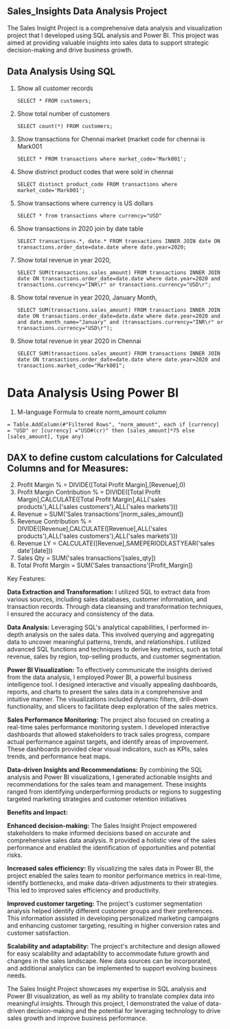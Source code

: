 ## Sales_Insights Data Analysis Project


The Sales Insight Project is a comprehensive data analysis and visualization project that I developed using SQL analysis and Power BI. This project was aimed at providing valuable insights into sales data to support strategic decision-making and drive business growth.


## Data Analysis Using SQL

1. Show all customer records

    `SELECT * FROM customers;`

1. Show total number of customers

    `SELECT count(*) FROM customers;`

1. Show transactions for Chennai market (market code for chennai is Mark001

    `SELECT * FROM transactions where market_code='Mark001';`

1. Show distrinct product codes that were sold in chennai

    `SELECT distinct product_code FROM transactions where market_code='Mark001';`

1. Show transactions where currency is US dollars

    `SELECT * from transactions where currency="USD"`

1. Show transactions in 2020 join by date table

    `SELECT transactions.*, date.* FROM transactions INNER JOIN date ON transactions.order_date=date.date where date.year=2020;`

1. Show total revenue in year 2020,

    `SELECT SUM(transactions.sales_amount) FROM transactions INNER JOIN date ON transactions.order_date=date.date where date.year=2020 and transactions.currency="INR\r" or transactions.currency="USD\r";`
	
1. Show total revenue in year 2020, January Month,

    `SELECT SUM(transactions.sales_amount) FROM transactions INNER JOIN date ON transactions.order_date=date.date where date.year=2020 and and date.month_name="January" and (transactions.currency="INR\r" or transactions.currency="USD\r");`

1. Show total revenue in year 2020 in Chennai

    `SELECT SUM(transactions.sales_amount) FROM transactions INNER JOIN date ON transactions.order_date=date.date where date.year=2020
and transactions.market_code="Mark001";`


Data Analysis Using Power BI
============================

1. M-language Formula to create norm_amount column

`= Table.AddColumn(#"Filtered Rows", "norm_amount", each if [currency] = "USD" or [currency] ="USD#(cr)" then [sales_amount]*75 else [sales_amount], type any)`

## DAX to define custom calculations for Calculated Columns and for Measures:

2. Profit Margin % = DIVIDE([Total Profit Margin],[Revenue],0)
3. Profit Margin Contribution % = DIVIDE([Total Profit Margin],CALCULATE([Total Profit Margin],ALL('sales products'),ALL('sales customers'),ALL('sales markets')))
4. Revenue = SUM('Sales transactions'[norm_sales_amount])
5. Revenue Contribution % = DIVIDE([Revenue],CALCULATE([Revenue],ALL('sales products'),ALL('sales customers'),ALL('sales markets')))
6. Revenue LY = CALCULATE([Revenue],SAMEPERIODLASTYEAR('sales date'[date]))
7. Sales Qty = SUM('sales transactions'[sales_qty])
8. Total Profit Margin = SUM('Sales transactions'[Profit_Margin])

Key Features:

**Data Extraction and Transformation:** I utilized SQL to extract data from various sources, including sales databases, customer information, and transaction records. Through data cleansing and transformation techniques, I ensured the accuracy and consistency of the data.

**Data Analysis:** Leveraging SQL's analytical capabilities, I performed in-depth analysis on the sales data. This involved querying and aggregating data to uncover meaningful patterns, trends, and relationships. I utilized advanced SQL functions and techniques to derive key metrics, such as total revenue, sales by region, top-selling products, and customer segmentation.

**Power BI Visualization:** To effectively communicate the insights derived from the data analysis, I employed Power BI, a powerful business intelligence tool. I designed interactive and visually appealing dashboards, reports, and charts to present the sales data in a comprehensive and intuitive manner. The visualizations included dynamic filters, drill-down functionality, and slicers to facilitate deep exploration of the sales metrics.

**Sales Performance Monitoring:** The project also focused on creating a real-time sales performance monitoring system. I developed interactive dashboards that allowed stakeholders to track sales progress, compare actual performance against targets, and identify areas of improvement. These dashboards provided clear visual indicators, such as KPIs, sales trends, and performance heat maps.

**Data-driven Insights and Recommendations:** By combining the SQL analysis and Power BI visualizations, I generated actionable insights and recommendations for the sales team and management. These insights ranged from identifying underperforming products or regions to suggesting targeted marketing strategies and customer retention initiatives

**Benefits and Impact:**

**Enhanced decision-making:** The Sales Insight Project empowered stakeholders to make informed decisions based on accurate and comprehensive sales data analysis. It provided a holistic view of the sales performance and enabled the identification of opportunities and potential risks.

**Increased sales efficiency:** By visualizing the sales data in Power BI, the project enabled the sales team to monitor performance metrics in real-time, identify bottlenecks, and make data-driven adjustments to their strategies. This led to improved sales efficiency and productivity.

**Improved customer targeting:** The project's customer segmentation analysis helped identify different customer groups and their preferences. This information assisted in developing personalized marketing campaigns and enhancing customer targeting, resulting in higher conversion rates and customer satisfaction.

**Scalability and adaptability:** The project's architecture and design allowed for easy scalability and adaptability to accommodate future growth and changes in the sales landscape. New data sources can be incorporated, and additional analytics can be implemented to support evolving business needs.

The Sales Insight Project showcases my expertise in SQL analysis and Power BI visualization, as well as my ability to translate complex data into meaningful insights. Through this project, I demonstrated the value of data-driven decision-making and the potential for leveraging technology to drive sales growth and improve business performance.








